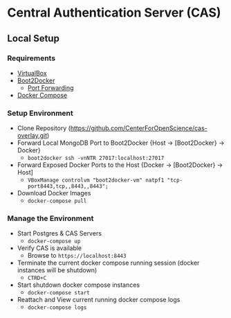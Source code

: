 # Central Authentication Server (CAS)

## Local Setup

### Requirements

* [VirtualBox](https://www.virtualbox.org/)
* [Boot2Docker](http://boot2docker.io/)
  * [Port Forwarding](https://github.com/boot2docker/boot2docker/blob/master/doc/WORKAROUNDS.md#port-forwarding)
* [Docker Compose](https://docs.docker.com/compose/)

### Setup Environment

* Clone Repository (https://github.com/CenterForOpenScience/cas-overlay.git)
* Forward Local MongoDB Port to Boot2Docker {Host -> [Boot2Docker} -> Docker}
  * `boot2docker ssh -vnNTR 27017:localhost:27017`
* Forward Exposed Docker Ports to the Host {Docker -> [Boot2Docker} -> Host]
  * `VBoxManage controlvm "boot2docker-vm" natpf1 "tcp-port8443,tcp,,8443,,8443";`
* Download Docker Images
  * `docker-compose pull`

### Manage the Environment

* Start Postgres & CAS Servers
  * `docker-compose up`
* Verify CAS is available
  * Browse to `https://localhost:8443`
* Terminate the current docker compose running session (docker instances will be shutdown)
  * `CTRD+C`
* Start shutdown docker compose instances
  * `docker-compose start`
* Reattach and View current running docker compose logs
  * `docker-compose logs`
